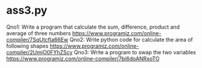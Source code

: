 # ass3.py
Qno1: Write a program that calculate the sum, difference, product and average of three numbers 
https://www.programiz.com/online-compiler/7SqUtcfla66Ew
Qno2: Write python code for calculate the area of following shapes
https://www.programiz.com/online-compiler/2UmjO0FYhZScy
Qno3: Write a program to swap the two variables 
https://www.programiz.com/online-compiler/7bi6doANRxoTO
